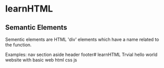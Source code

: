 # learnHTML

## Semantic Elements

Sementic elements are HTML 'div' elements which have a name related to the function.

Examples:
	nav
	section
	aside
	header
	footer# learnHTML
Trvial hello world website with basic web html css js
